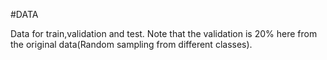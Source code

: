 #DATA

Data for train,validation and test.
Note that the validation is 20% here from the original data(Random sampling from different classes).